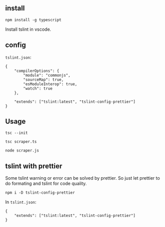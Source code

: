 ## install

```
npm install -g typescript
```

Install tslint in vscode.

## config

`tslint.json`:

```
{
    "compilerOptions": {
        "module": "commonjs",
        "sourceMap": true,
        "esModuleInterop": true,
        "watch": true
    },

    "extends": ["tslint:latest", "tslint-config-prettier"]
}
```

## Usage

```
tsc --init
```

```
tsc scraper.ts
```

```
node scraper.js
```


## tslint with prettier

Some tslint warning or error can be solved by prettier. So just let prettier to do formating and tslint for code quality.

```
npm i -D tslint-config-prettier
```

In `tslint.json`:

```
{
    "extends": ["tslint:latest", "tslint-config-prettier"]
}
```